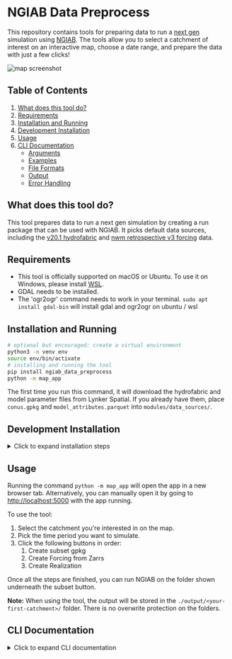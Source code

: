 # NGIAB Data Preprocess

This repository contains tools for preparing data to run a [next gen](https://github.com/NOAA-OWP/ngen) simulation using [NGIAB](https://github.com/CIROH-UA/NGIAB-CloudInfra). The tools allow you to select a catchment of interest on an interactive map, choose a date range, and prepare the data with just a few clicks!

![map screenshot](https://github.com/CIROH-UA/NGIAB_data_preprocess/blob/main/modules/map_app/static/resources/screenshot.png)

## Table of Contents

1. [What does this tool do?](#what-does-this-tool-do)
2. [Requirements](#requirements)
3. [Installation and Running](#installation-and-running)
4. [Development Installation](#development-installation)
5. [Usage](#usage)
6. [CLI Documentation](#cli-documentation)
   - [Arguments](#arguments)
   - [Examples](#examples)
   - [File Formats](#file-formats)
   - [Output](#output)
   - [Error Handling](#error-handling)

## What does this tool do?

This tool prepares data to run a next gen simulation by creating a run package that can be used with NGIAB. It picks default data sources, including the [v20.1 hydrofabric](https://www.lynker-spatial.com/data?path=hydrofabric%2Fv20.1%2F) and [nwm retrospective v3 forcing](https://noaa-nwm-retrospective-3-0-pds.s3.amazonaws.com/index.html#CONUS/zarr/forcing/) data.

## Requirements

* This tool is officially supported on macOS or Ubuntu. To use it on Windows, please install [WSL](https://learn.microsoft.com/en-us/windows/wsl/install).
* GDAL needs to be installed.
* The 'ogr2ogr' command needs to work in your terminal.
`sudo apt install gdal-bin` will install gdal and ogr2ogr on ubuntu / wsl

## Installation and Running

```bash
# optional but encouraged: create a virtual environment
python3 -m venv env
source env/bin/activate
# installing and running the tool
pip install ngiab_data_preprocess
python -m map_app
```

The first time you run this command, it will download the hydrofabric and model parameter files from Lynker Spatial. If you already have them, place `conus.gpkg` and `model_attributes.parquet` into `modules/data_sources/`.

## Development Installation

<details>
  <summary>Click to expand installation steps</summary>

To install and run the tool, follow these steps:

1. Clone the repository:
   ```bash
   git clone https://github.com/CIROH-UA/NGIAB_data_preprocess
   cd NGIAB_data_preprocess
   ```
2. Create a virtual environment and activate it:
   ```bash
   python3 -m venv env
   source env/bin/activate
   ```
3. Install the tool:
   ```bash
   pip install -e .
   ```
4. Run the map app:
   ```bash
   python -m map_app
   ```
</details>

## Usage

Running the command `python -m map_app` will open the app in a new browser tab. Alternatively, you can manually open it by going to [http://localhost:5000](http://localhost:5000) with the app running.

To use the tool:
1. Select the catchment you're interested in on the map.
2. Pick the time period you want to simulate.
3. Click the following buttons in order:
    1) Create subset gpkg
    2) Create Forcing from Zarrs
    3) Create Realization

Once all the steps are finished, you can run NGIAB on the folder shown underneath the subset button.

**Note:** When using the tool, the output will be stored in the `./output/<your-first-catchment>/` folder. There is no overwrite protection on the folders.

## CLI Documentation

<details>
  <summary>Click to expand CLI documentation</summary>

### Arguments

- `-h`, `--help`: Show the help message and exit.
- `-i INPUT_FILE`, `--input_file INPUT_FILE`: Path to a CSV or TXT file containing a list of waterbody IDs, or a single waterbody ID (e.g., `wb-5173`).
- `-s`, `--subset`: Subset the hydrofabric to the given waterbody IDs.
- `-f`, `--forcings`: Generate forcings for the given waterbody IDs.
- `-r`, `--realization`: Create a realization for the given waterbody IDs.
- `--start_date START_DATE`: Start date for forcings/realization (format YYYY-MM-DD).
- `--end_date END_DATE`: End date for forcings/realization (format YYYY-MM-DD).
- `-o OUTPUT_NAME`, `--output_name OUTPUT_NAME`: Name of the subset to be created (default is the first waterbody ID in the input file).

### Examples

1. Subset hydrofabric:
   ```
   python -m ngiab_data_cli -i waterbody_ids.txt -s
   ```

2. Generate forcings:
   ```
   python -m ngiab_data_cli -i wb-5173 -f --start_date 2023-01-01 --end_date 2023-12-31
   ```

3. Create realization:
   ```
   python -m ngiab_data_cli -i waterbody_ids.csv -r --start_date 2023-01-01 --end_date 2023-12-31 -o custom_output
   ```

4. Perform all operations:
   ```
   python -m ngiab_data_cli -i waterbody_ids.txt -s -f -r --start_date 2023-01-01 --end_date 2023-12-31
   ```

### File Formats

The input file can be either a CSV or TXT file containing a list of waterbody IDs, one per line. Alternatively, you can provide a single waterbody ID directly as an argument (e.g., `wb-5173`).

### Output

The script creates an output folder named after the first waterbody ID in the input file or the provided output name. This folder will contain the results of the subsetting, forcings generation, and realization creation operations.

### Error Handling

The script includes error handling for common issues such as:
- Missing required arguments
- Invalid input file formats
- Non-existent input files
- Unsupported file types

If an error occurs, the script will log an error message and terminate.

</details>
